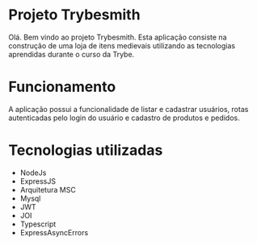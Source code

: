 # Projeto Trybesmith

Olá. Bem vindo ao projeto Trybesmith. Esta aplicação consiste na construção de uma loja de itens medievais utilizando as tecnologias aprendidas durante o curso da Trybe.

# Funcionamento
A aplicação possui a funcionalidade de listar e cadastrar usuários, rotas autenticadas pelo login do usuário e cadastro de produtos e pedidos.

# Tecnologias utilizadas
- NodeJs
- ExpressJS
- Arquitetura MSC
- Mysql
- JWT
- JOI
- Typescript
- ExpressAsyncErrors
